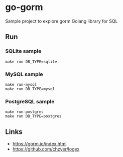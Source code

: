 
# go-gorm

Sample project to explore gorm Golang library for SQL

## Run

### SQLite sample

```shell script
make run DB_TYPE=sqlite
```

### MySQL sample

```shell script
make run-mysql
make run DB_TYPE=mysql
```

### PostgreSQL sample

```shell script
make run-postgres
make run DB_TYPE=postgres
```

## Links

- https://gorm.io/index.html
- https://github.com/chzyer/logex
